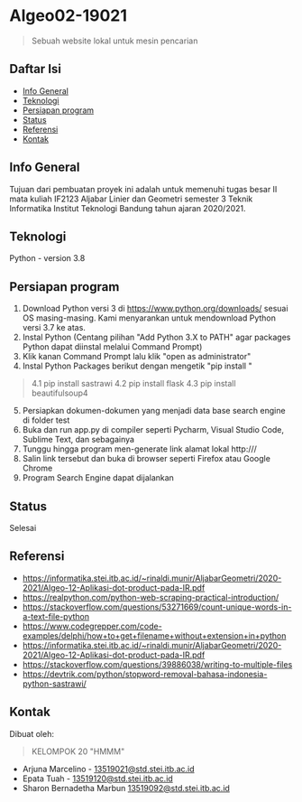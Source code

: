 # Algeo02-19021
> Sebuah website lokal untuk mesin pencarian 

## Daftar Isi
* [Info General](#info-general)
* [Teknologi](#teknologi)
* [Persiapan program](#persiapan-program)
* [Status](#status)
* [Referensi](#referensi)
* [Kontak](#kontak)

## Info General
Tujuan dari pembuatan proyek ini adalah untuk memenuhi tugas besar II mata kuliah IF2123 Aljabar Linier dan Geometri semester 3 Teknik Informatika Institut Teknologi Bandung tahun ajaran 2020/2021.

## Teknologi
Python - version 3.8

## Persiapan program
1. Download Python versi 3 di https://www.python.org/downloads/ sesuai OS masing-masing. Kami menyarankan untuk mendownload Python versi 3.7 ke atas.
2. Instal Python (Centang pilihan "Add Python 3.X to PATH" agar packages Python dapat diinstal melalui Command Prompt)
3. Klik kanan Command Prompt lalu klik "open as administrator"
4. Instal Python Packages berikut dengan mengetik "pip install <packages-yang-harus-diinstal>"
>4.1 pip install sastrawi
>4.2 pip install flask
>4.3 pip install beautifulsoup4
5. Persiapkan dokumen-dokumen yang menjadi data base search engine di folder test
6. Buka dan run app.py di compiler seperti Pycharm, Visual Studio Code, Sublime Text, dan sebagainya
7. Tunggu hingga program men-generate link alamat lokal http://<alamat-lokal>/
8. Salin link tersebut dan buka di browser seperti Firefox atau Google Chrome
9. Program Search Engine dapat dijalankan

## Status
Selesai

## Referensi
* https://informatika.stei.itb.ac.id/~rinaldi.munir/AljabarGeometri/2020-2021/Algeo-12-Aplikasi-dot-product-pada-IR.pdf
* https://realpython.com/python-web-scraping-practical-introduction/
* https://stackoverflow.com/questions/53271669/count-unique-words-in-a-text-file-python
* https://www.codegrepper.com/code-examples/delphi/how+to+get+filename+without+extension+in+python
* https://informatika.stei.itb.ac.id/~rinaldi.munir/AljabarGeometri/2020-2021/Algeo-12-Aplikasi-dot-product-pada-IR.pdf
* https://stackoverflow.com/questions/39886038/writing-to-multiple-files
* https://devtrik.com/python/stopword-removal-bahasa-indonesia-python-sastrawi/

## Kontak
Dibuat oleh:
> KELOMPOK 20 "HMMM"
* Arjuna Marcelino - 13519021@std.stei.itb.ac.id
* Epata Tuah - 13519120@std.stei.itb.ac.id
* Sharon Bernadetha Marbun 13519092@std.stei.itb.ac.id
